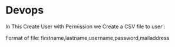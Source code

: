 # Devops


In This Create User with Permission we Create a CSV file to user :

Format of file:
firstname,lastname,username,password,mailaddress


